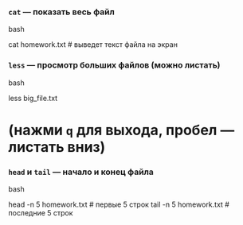 ### **`cat` — показать весь файл**

bash

cat homework.txt  # выведет текст файла на экран

### **`less` — просмотр больших файлов (можно листать)**

bash

less big_file.txt  
# (нажми `q` для выхода, пробел — листать вниз)

### **`head` и `tail` — начало и конец файла**

bash

head -n 5 homework.txt  # первые 5 строк
tail -n 5 homework.txt  # последние 5 строк